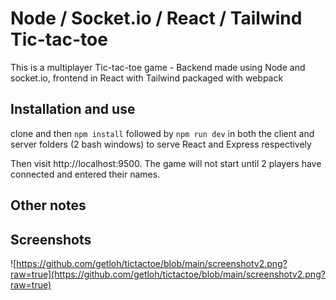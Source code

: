 # Node / Socket.io / React / Tailwind Tic-tac-toe

This is a multiplayer Tic-tac-toe game - Backend made using Node and socket.io, frontend in React with Tailwind packaged with webpack

## Installation and use

clone and then `npm install` followed by `npm run dev` in both the client and server folders (2 bash windows) to serve React and Express respectively

Then visit http://localhost:9500.
The game will not start until 2 players have connected and entered their names.

## Other notes


## Screenshots

![https://github.com/getloh/tictactoe/blob/main/screenshotv2.png?raw=true](https://github.com/getloh/tictactoe/blob/main/screenshotv2.png?raw=true)
